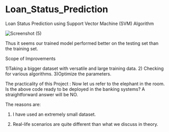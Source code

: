 # Loan_Status_Prediction
Loan Status Prediction using Support Vector Machine (SVM) Algorithm

![Screenshot (5)](https://user-images.githubusercontent.com/103004019/169013606-d4ccee26-373b-4a6e-b0aa-fc0d51a0658b.png)

Thus it seems our trained model performed better on the testing set than the training set.

Scope of Improvements

1)Taking a bigger dataset with versatile and large training data.
2) Checking for various algorithms.
3)Optimize the parameters.

 

The practicality of this Project : Now let us refer to the elephant in the room. Is the above code ready to be deployed in the banking systems? A straightforward answer will be NO.

The reasons are:

1) I have used an extremely small dataset.

2) Real-life scenarios are quite different than what we discuss in theory. 
